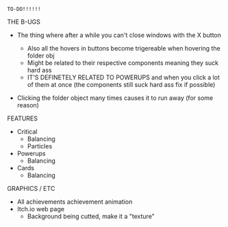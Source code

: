 <!-- ================ -->
	TO-DO!!!!!!
<!-- ================ -->

THE B-UGS
<!-- for the life of me i couldn't fix this im sorry -->
- The thing where after a while you can't close windows with the X button
	* Also all the hovers in buttons become trigereable when hovering the folder obj
	* Might be related to their respective components meaning they suck hard ass
	* IT'S DEFINETELY RELATED TO POWERUPS and when you click a lot of them at once (the components still suck hard ass fix if possible)

- Clicking the folder object many times causes it to run away (for  some reason)

FEATURES
- Critical
	* Balancing
	* Particles
- Powerups
	* Balancing
- Cards
	* Balancing

GRAPHICS / ETC
- All achievements achievement animation
- Itch.io web page
	* Background being cutted, make it a "texture"